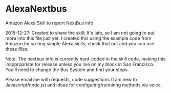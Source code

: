 # AlexaNextbus
Amazon Alexa Skill to report NextBus info

2015-12-27: Created to share the skill; It's late, so I am not going to put more into this file just yet.  I created this using the example code from Amazon for writing simple Alexa skills, check that out and you can use these files.

Note:  The nextbus info is currently hard-coded in the skill code, making this inappropriate for release unless you live on my block in San Francisco.  You'll need to change the Bus System and find your stops.

Please email me with requests, code suggestions (I am new to Javascript/node.js) and ideas for configuring/runninng methods via voice.
